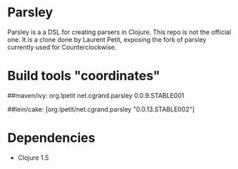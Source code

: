 # Parsley

Parsley is a a DSL for creating parsers in Clojure.
This repo is not the official one. It is a clone done by Laurent Petit, exposing the fork of parsley currently used for Counterclockwise.

# Build tools "coordinates"

##maven/ivy:
        <dependency>
                <groupId>org.lpetit</groupId>
                <artifactId>net.cgrand.parsley</artifactId>
                <version>0.0.9.STABLE001</version>
        </dependency>

##lein/cake:
        [org.lpetit/net.cgrand.parsley "0.0.13.STABLE002"]

# Dependencies

* Clojure 1.5

